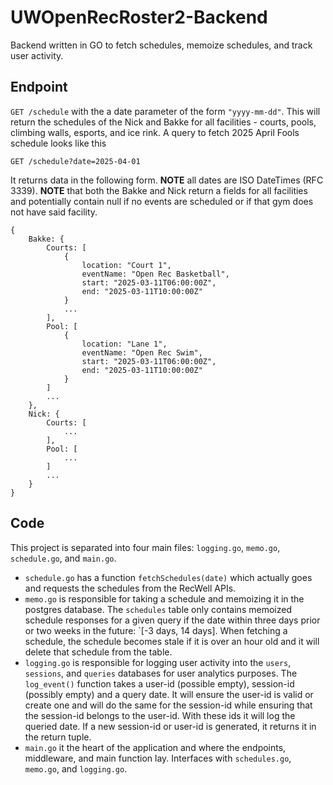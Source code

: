 # UWOpenRecRoster2-Backend

Backend written in GO to fetch schedules, memoize schedules, and track user activity.

## Endpoint

`GET /schedule` with the a date parameter of the form `"yyyy-mm-dd"`. This will return the schedules of the Nick and Bakke for all facilities - courts, pools, climbing walls, esports, and ice rink. A query to fetch 2025 April Fools schedule looks like this

`GET /schedule?date=2025-04-01`

It returns data in the following form. **NOTE** all dates are ISO DateTimes (RFC 3339). **NOTE** that both the Bakke and Nick return a fields for all facilities and potentially contain null if no events are scheduled or if that gym does not have said facility.

```
{
    Bakke: {
        Courts: [
            {
                location: "Court 1",
                eventName: "Open Rec Basketball",
                start: "2025-03-11T06:00:00Z",
                end: "2025-03-11T10:00:00Z"
            }
            ...
        ],
        Pool: [
            {
                location: "Lane 1",
                eventName: "Open Rec Swim",
                start: "2025-03-11T06:00:00Z",
                end: "2025-03-11T10:00:00Z"
            }
        ]
        ...
    },
    Nick: {
        Courts: [
            ...
        ],
        Pool: [
            ...
        ]
        ...
    }
}
```

## Code 

This project is separated into four main files: `logging.go`, `memo.go`, `schedule.go`, and `main.go`. 

- `schedule.go` has a function `fetchSchedules(date)` which actually goes and requests the schedules from the RecWell APIs.
- `memo.go` is responsible for taking a schedule and memoizing it in the postgres database. The `schedules` table only contains memoized schedule responses for a given query if the date within three days prior or two weeks in the future: `[-3 days, 14 days]. When fetching a schedule, the schedule becomes stale if it is over an hour old and it will delete that schedule from the table. 
- `logging.go` is responsible for logging user activity into the `users`, `sessions`, and `queries` databases for user analytics purposes. The `log_event()` function takes a user-id (possible empty), session-id (possibly empty) and a query date. It will ensure the user-id is valid or create one and will do the same for the session-id while ensuring that the session-id belongs to the user-id. With these ids it will log the queried date. If a new session-id or user-id is generated, it returns it in the return tuple.
- `main.go` it the heart of the application and where the endpoints, middleware, and main function lay. Interfaces with `schedules.go`, `memo.go`, and `logging.go`. 

